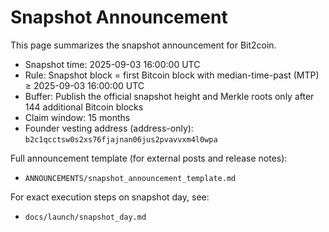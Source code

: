 # Snapshot Announcement

This page summarizes the snapshot announcement for Bit2coin.

- Snapshot time: 2025-09-03 16:00:00 UTC
- Rule: Snapshot block = first Bitcoin block with median-time-past (MTP) ≥ 2025-09-03 16:00:00 UTC
- Buffer: Publish the official snapshot height and Merkle roots only after 144 additional Bitcoin blocks
- Claim window: 15 months
- Founder vesting address (address-only): `b2c1qcctsw0s2xs76fjajnan06jus2pvavvxm4l0wpa`

Full announcement template (for external posts and release notes):
- `ANNOUNCEMENTS/snapshot_announcement_template.md`

For exact execution steps on snapshot day, see:
- `docs/launch/snapshot_day.md`

